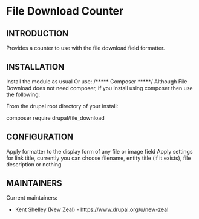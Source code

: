 File Download Counter
=====================

INTRODUCTION
------------
Provides a counter to use with the file download field formatter.

INSTALLATION
------------
Install the module as usual
Or use:
/*****  Composer *****/
Although File Download does not need composer, if you install using composer then use the following:

From the drupal root directory of your install:

composer require drupal/file_download

CONFIGURATION
-------------
Apply formatter to the display form of any file or image field
Apply settings for link title, currently you can choose filename, entity title (if it exists), file description or nothing

MAINTAINERS
-----------
Current maintainers:

 * Kent Shelley (New Zeal) - https://www.drupal.org/u/new-zeal
